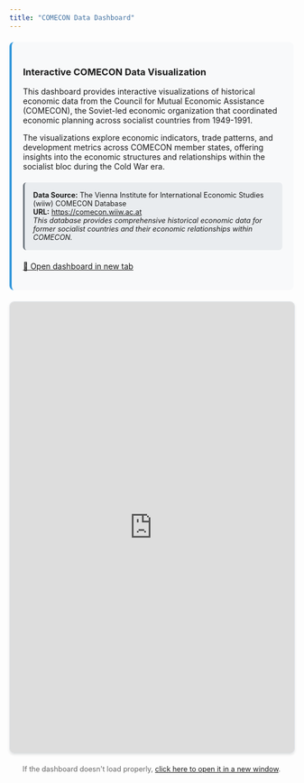 ```yaml
---
title: "COMECON Data Dashboard"
---
```


<style>
.dashboard-container {
    max-width: 100%;
    margin: 20px 0;
}

.dashboard-description {
    background: #f8f9fa;
    padding: 20px;
    border-radius: 8px;
    margin-bottom: 20px;
    border-left: 4px solid #3498db;
}

.dashboard-frame {
    width: 100%;
    height: 800px;
    border: 1px solid #dee2e6;
    border-radius: 8px;
    box-shadow: 0 2px 4px rgba(0,0,0,0.1);
}

.citation-box {
    background: #e9ecef;
    padding: 15px;
    border-radius: 6px;
    margin: 20px 0;
    font-size: 0.9em;
    border-left: 3px solid #6c757d;
}

@media (max-width: 768px) {
    .dashboard-frame {
        height: 600px;
    }
}
</style>

<div class="dashboard-container">

<div class="dashboard-description">
<h3>Interactive COMECON Data Visualization</h3>
<p>This dashboard provides interactive visualizations of historical economic data from the Council for Mutual Economic Assistance (COMECON), the Soviet-led economic organization that coordinated economic planning across socialist countries from 1949-1991.</p>

<p>The visualizations explore economic indicators, trade patterns, and development metrics across COMECON member states, offering insights into the economic structures and relationships within the socialist bloc during the Cold War era.</p>

<div class="citation-box">
<strong>Data Source:</strong> The Vienna Institute for International Economic Studies (wiiw) COMECON Database<br>
<strong>URL:</strong> <a href="https://comecon.wiiw.ac.at" target="_blank" rel="noopener">https://comecon.wiiw.ac.at</a><br>
<em>This database provides comprehensive historical economic data for former socialist countries and their economic relationships within COMECON.</em>
</div>

<p><a href="https://samsky.shinyapps.io/dashboard_deploy/" target="_blank" rel="noopener">🔗 Open dashboard in new tab</a></p>
</div>

<iframe 
    src="https://samsky.shinyapps.io/dashboard_deploy/" 
    class="dashboard-frame"
    title="COMECON Data Dashboard">
</iframe>

<div style="margin-top: 20px; text-align: center; color: #666; font-size: 0.9em;">
<p>If the dashboard doesn't load properly, <a href="https://samsky.shinyapps.io/dashboard_deploy/" target="_blank" rel="noopener">click here to open it in a new window</a>.</p>
</div>

</div>
